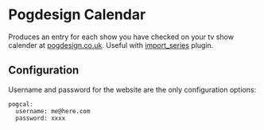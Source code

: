 # Pogdesign Calendar

Produces an entry for each show you have checked on your tv show calender at [pogdesign.co.uk](http://www.pogdesign.co.uk/cat/). Useful with [import_series](/Plugins/import_series) plugin.

## Configuration

Username and password for the website are the only configuration options:
```
pogcal:
  username: me@here.com
  password: xxxx
```